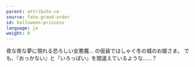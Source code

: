 ```yaml
---
parent: attribute.ce
source: fate-grand-order
id: halloween-princess
language: ja
weight: 0
---
```


夜な夜な夢に現れる恐ろしい女悪魔…
の仮装ではしゃぐ冬の城のお姫さま。
でも、『おっかない』と『いろっぽい』を間違えているような……？
